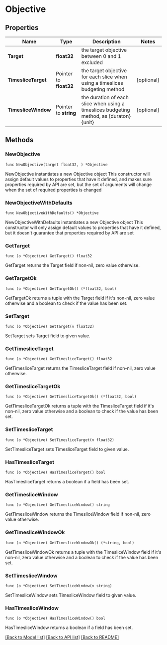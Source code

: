 # Objective

## Properties

Name | Type | Description | Notes
------------ | ------------- | ------------- | -------------
**Target** | **float32** | the target objective between 0 and 1 excluded | 
**TimesliceTarget** | Pointer to **float32** | the target objective for each slice when using a timeslices budgeting method | [optional] 
**TimesliceWindow** | Pointer to **string** | the duration of each slice when using a timeslices budgeting method, as {duraton}{unit} | [optional] 

## Methods

### NewObjective

`func NewObjective(target float32, ) *Objective`

NewObjective instantiates a new Objective object
This constructor will assign default values to properties that have it defined,
and makes sure properties required by API are set, but the set of arguments
will change when the set of required properties is changed

### NewObjectiveWithDefaults

`func NewObjectiveWithDefaults() *Objective`

NewObjectiveWithDefaults instantiates a new Objective object
This constructor will only assign default values to properties that have it defined,
but it doesn't guarantee that properties required by API are set

### GetTarget

`func (o *Objective) GetTarget() float32`

GetTarget returns the Target field if non-nil, zero value otherwise.

### GetTargetOk

`func (o *Objective) GetTargetOk() (*float32, bool)`

GetTargetOk returns a tuple with the Target field if it's non-nil, zero value otherwise
and a boolean to check if the value has been set.

### SetTarget

`func (o *Objective) SetTarget(v float32)`

SetTarget sets Target field to given value.


### GetTimesliceTarget

`func (o *Objective) GetTimesliceTarget() float32`

GetTimesliceTarget returns the TimesliceTarget field if non-nil, zero value otherwise.

### GetTimesliceTargetOk

`func (o *Objective) GetTimesliceTargetOk() (*float32, bool)`

GetTimesliceTargetOk returns a tuple with the TimesliceTarget field if it's non-nil, zero value otherwise
and a boolean to check if the value has been set.

### SetTimesliceTarget

`func (o *Objective) SetTimesliceTarget(v float32)`

SetTimesliceTarget sets TimesliceTarget field to given value.

### HasTimesliceTarget

`func (o *Objective) HasTimesliceTarget() bool`

HasTimesliceTarget returns a boolean if a field has been set.

### GetTimesliceWindow

`func (o *Objective) GetTimesliceWindow() string`

GetTimesliceWindow returns the TimesliceWindow field if non-nil, zero value otherwise.

### GetTimesliceWindowOk

`func (o *Objective) GetTimesliceWindowOk() (*string, bool)`

GetTimesliceWindowOk returns a tuple with the TimesliceWindow field if it's non-nil, zero value otherwise
and a boolean to check if the value has been set.

### SetTimesliceWindow

`func (o *Objective) SetTimesliceWindow(v string)`

SetTimesliceWindow sets TimesliceWindow field to given value.

### HasTimesliceWindow

`func (o *Objective) HasTimesliceWindow() bool`

HasTimesliceWindow returns a boolean if a field has been set.


[[Back to Model list]](../README.md#documentation-for-models) [[Back to API list]](../README.md#documentation-for-api-endpoints) [[Back to README]](../README.md)


